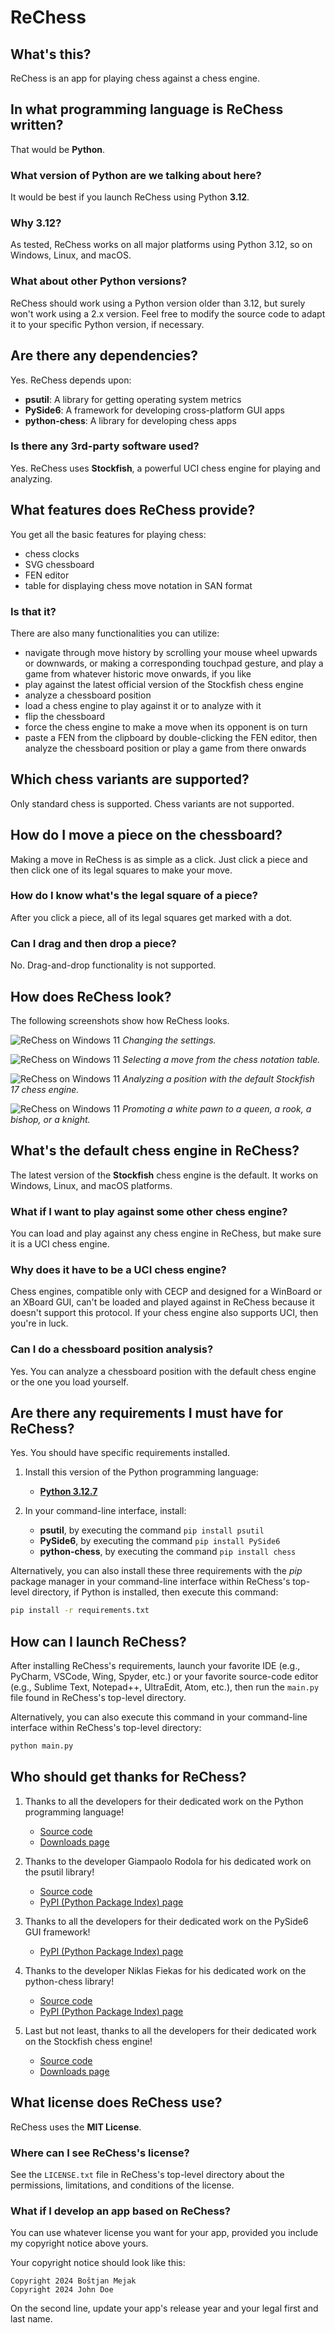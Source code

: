 # ReChess

## What's this?

ReChess is an app for playing chess against a chess engine.

## In what programming language is ReChess written?

That would be **Python**.

### What version of Python are we talking about here?

It would be best if you launch ReChess using Python **3.12**.

### Why 3.12?

As tested, ReChess works on all major platforms using Python 3.12, so on
Windows, Linux, and macOS.

### What about other Python versions?

ReChess should work using a Python version older than 3.12, but surely
won't work using a 2.x version. Feel free to modify the source code to
adapt it to your specific Python version, if necessary.

## Are there any dependencies?

Yes. ReChess depends upon:

- **psutil**: A library for getting operating system metrics
- **PySide6**: A framework for developing cross-platform GUI apps
- **python-chess**: A library for developing chess apps

### Is there any 3rd-party software used?

Yes. ReChess uses **Stockfish**, a powerful UCI chess engine for playing
and analyzing.

## What features does ReChess provide?

You get all the basic features for playing chess:

- chess clocks
- SVG chessboard
- FEN editor
- table for displaying chess move notation in SAN format

### Is that it?

There are also many functionalities you can utilize:

- navigate through move history by scrolling your mouse wheel upwards or
downwards, or making a corresponding touchpad gesture, and play a game
from whatever historic move onwards, if you like
- play against the latest official version of the Stockfish chess engine
- analyze a chessboard position
- load a chess engine to play against it or to analyze with it
- flip the chessboard
- force the chess engine to make a move when its opponent is on turn
- paste a FEN from the clipboard by double-clicking the FEN editor, then
analyze the chessboard position or play a game from there onwards

## Which chess variants are supported?

Only standard chess is supported. Chess variants are not supported.

## How do I move a piece on the chessboard?

Making a move in ReChess is as simple as a click. Just click a piece and
then click one of its legal squares to make your move.

### How do I know what's the legal square of a piece?

After you click a piece, all of its legal squares get marked with a dot.

### Can I drag and then drop a piece?

No. Drag-and-drop functionality is not supported.

## How does ReChess look?

The following screenshots show how ReChess looks.

![ReChess on Windows 11](https://github.com/user-attachments/assets/bb1c558d-44aa-48da-9cb1-13999da84bf9 "ReChess on Windows 11")
*Changing the settings.*

![ReChess on Windows 11](https://github.com/user-attachments/assets/6aff84c3-b4c1-44f9-a1e9-ac49f80e49b4 "ReChess on Windows 11")
*Selecting a move from the chess notation table.*

![ReChess on Windows 11](https://github.com/user-attachments/assets/c61260a8-747f-44ad-893b-71cc509f427b "ReChess on Windows 11")
*Analyzing a position with the default Stockfish 17 chess engine.*

![ReChess on Windows 11](https://github.com/user-attachments/assets/d92bd7e4-1ffa-4d34-912a-2bbb4d35dc03 "ReChess on Windows 11")
*Promoting a white pawn to a queen, a rook, a bishop, or a knight.*

## What's the default chess engine in ReChess?

The latest version of the **Stockfish** chess engine is the default. It
works on Windows, Linux, and macOS platforms.

### What if I want to play against some other chess engine?

You can load and play against any chess engine in ReChess, but make sure
it is a UCI chess engine.

### Why does it have to be a UCI chess engine?

Chess engines, compatible only with CECP and designed for a WinBoard or
an XBoard GUI, can't be loaded and played against in ReChess because it
doesn't support this protocol. If your chess engine also supports UCI,
then you're in luck.

### Can I do a chessboard position analysis?

Yes. You can analyze a chessboard position with the default chess engine
or the one you load yourself.

## Are there any requirements I must have for ReChess?

Yes. You should have specific requirements installed.

1. Install this version of the Python programming language:

    - [**Python 3.12.7**](https://www.python.org/ftp/python/3.12.7/python-3.12.7-amd64.exe)

2. In your command-line interface, install:

    - **psutil**, by executing the command `pip install psutil`
    - **PySide6**, by executing the command `pip install PySide6`
    - **python-chess**, by executing the command `pip install chess`

Alternatively, you can also install these three requirements with the
*pip* package manager in your command-line interface within ReChess's
top-level directory, if Python is installed, then execute this command:

```bash
pip install -r requirements.txt
```

## How can I launch ReChess?

After installing ReChess's requirements, launch your favorite IDE (e.g.,
PyCharm, VSCode, Wing, Spyder, etc.) or your favorite source-code editor
(e.g., Sublime Text, Notepad++, UltraEdit, Atom, etc.), then run the
`main.py` file found in ReChess's top-level directory.

Alternatively, you can also execute this command in your command-line
interface within ReChess's top-level directory:

```bash
python main.py
```

## Who should get thanks for ReChess?

1. Thanks to all the developers for their dedicated work on the Python
programming language!

    - [Source code](https://github.com/python/cpython)
    - [Downloads page](https://www.python.org/downloads)

2. Thanks to the developer Giampaolo Rodola for his dedicated work on
the psutil library!

    - [Source code](https://github.com/giampaolo/psutil)
    - [PyPI (Python Package Index) page](https://pypi.org/project/psutil)

3. Thanks to all the developers for their dedicated work on the PySide6
GUI framework!

    - [PyPI (Python Package Index) page](https://pypi.org/project/PySide6)

4. Thanks to the developer Niklas Fiekas for his dedicated work on the
python-chess library!

    - [Source code](https://github.com/niklasf/python-chess)
    - [PyPI (Python Package Index) page](https://pypi.org/project/chess)

5. Last but not least, thanks to all the developers for their dedicated
work on the Stockfish chess engine!

    - [Source code](https://github.com/official-stockfish/Stockfish)
    - [Downloads page](https://stockfishchess.org/download)

## What license does ReChess use?

ReChess uses the **MIT License**.

### Where can I see ReChess's license?

See the `LICENSE.txt` file in ReChess's top-level directory about the
permissions, limitations, and conditions of the license.

### What if I develop an app based on ReChess?

You can use whatever license you want for your app, provided you include
my copyright notice above yours.

Your copyright notice should look like this:

```
Copyright 2024 Boštjan Mejak
Copyright 2024 John Doe
```

On the second line, update your app's release year and your legal first
and last name.
